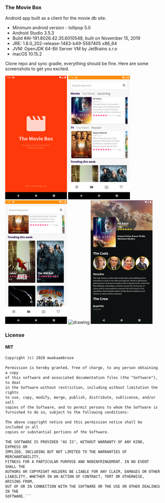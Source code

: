 ### The Movie Box
Android app built as a client for the movie db site.

- Minimum android version - lollipop 5.0
- Android Studio 3.5.3
- Build #AI-191.8026.42.35.6010548, built on November 15, 2019
- JRE: 1.8.0_202-release-1483-b49-5587405 x86_64
- JVM: OpenJDK 64-Bit Server VM by JetBrains s.r.o
- macOS 10.15.2

Clone repo and sync gradle, everything should be fine. Here are some screenshots 
to get you excited.

<img src="screens/0.png" alt="drawing" width="200"/>
<img src="screens/1.png" alt="drawing" width="200"/>

<img src="screens/2.png" alt="drawing" width="200"/>
<img src="screens/3.png" alt="drawing" width="200"/>

<img src="screens/4.png" alt="drawing" width="200"/>

### License

#### MIT

```
Copyright (c) 2020 mwakaambrose

Permission is hereby granted, free of charge, to any person obtaining a copy
of this software and associated documentation files (the "Software"), to deal
in the Software without restriction, including without limitation the rights
to use, copy, modify, merge, publish, distribute, sublicense, and/or sell
copies of the Software, and to permit persons to whom the Software is
furnished to do so, subject to the following conditions:

The above copyright notice and this permission notice shall be included in all
copies or substantial portions of the Software.

THE SOFTWARE IS PROVIDED "AS IS", WITHOUT WARRANTY OF ANY KIND, EXPRESS OR
IMPLIED, INCLUDING BUT NOT LIMITED TO THE WARRANTIES OF MERCHANTABILITY,
FITNESS FOR A PARTICULAR PURPOSE AND NONINFRINGEMENT. IN NO EVENT SHALL THE
AUTHORS OR COPYRIGHT HOLDERS BE LIABLE FOR ANY CLAIM, DAMAGES OR OTHER
LIABILITY, WHETHER IN AN ACTION OF CONTRACT, TORT OR OTHERWISE, ARISING FROM,
OUT OF OR IN CONNECTION WITH THE SOFTWARE OR THE USE OR OTHER DEALINGS IN THE
SOFTWARE.```

